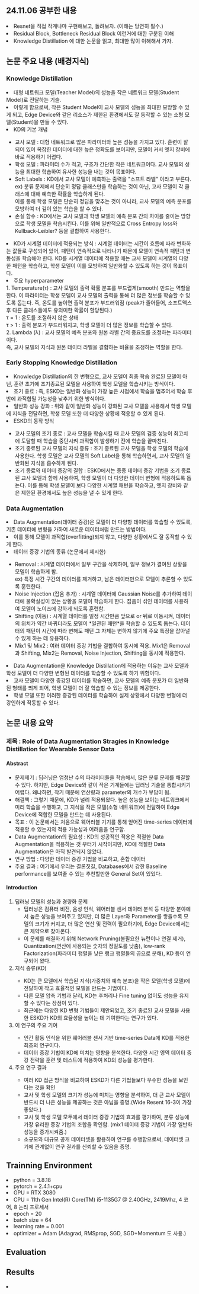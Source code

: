 ## 24.11.06 공부한 내용
<li> Resnet을 직접 작게나마 구현해보고, 돌려보자. (이해는 당연히 필수.) </li>
<li> Residual Block, Bottleneck Residual Block 이런거에 대한 구분된 이해 </li>
<li> Knowledge Distillation 에 대한 논문을 읽고, 최대한 많이 이해해서 가자. </li>


## 논문 주요 내용 (배경지식)
### Knowledge Distillation
<li> 
대형 네트워크 모델(Teacher Model)의 성능을 작은 네트워크 모델(Student Model)로 전달하는 기술.
</li>
<li> 이렇게 함으로써, 작은 Student Model이 교사 모델의 성능을 최대한 모방할 수 있게 되고, Edge Device와 같은 리소스가 제한된 환경에서도 잘 동작할 수 있는 소형 모델(Student)을 만들 수 있다. </li>
<li> KD의 기본 개념 </li>
<ul>
<li> 교사 모델 : 대형 네트워크로 많은 파라미터와 높은 성능을 가지고 있다. 훈련이 잘 되어 있어 복잡한 데이터에 대한 높은 정확도를 보이지만, 모델이 커서 엣지 장비에 바로 적용하기 어렵다. </li>
<li> 학생 모델 : 파라미터 수가 적고, 구조가 간단한 작은 네트워크이다. 교사 모델의 성능을 최대한 학습하여 유사한 성능을 내는 것이 목표이다. </li>
<li> Soft Labels : KD에서 교사 모델이 예측하는 출력을 "소프트 라벨" 이라고 부른다. 
<br> ex) 분류 문제에서 단순히 정답 클래스만을 학습하는 것이 아닌, 교사 모델이 각 클래스에 대해 예측한 확률을 학습하게 된다.
<br>
이를 통해 학생 모델은 단순히 정답을 맞추는 것이 아니라, 교사 모델의 예측 분포를 모방하여 더 깊이 있는 학습을 할 수 있다.
 </li>
 <li> 손실 함수 : KD에서는 교사 모델과 학생 모델의 예측 분포 간의 차이를 줄이는 방향으로 학생 모델을 학습시킨다. 이를 위해 일반적으로 Cross Entropy loss와 Kullback-Leibler? 등을 결합하여 사용한다. </li>
</ul>
<li> KD가 시계열 데이터에 적용되는 방식 : 시계열 데이터는 시간이 흐름에 따라 변화하는 값들로 구성되어 있어, 패턴이 연속적으로 나타나기 때문에 모델이 연속적 패턴과 변동성을 학습해야 한다. KD를 시계열 데이터에 적용할 때는 교사 모델이 시계열의 다양한 패턴을 학습하고, 학생 모델이 이를 모방하여 일반화할 수 있도록 하는 것이 목표이다. </li>
<li> 주요 hyperparameter  <br>
    1. Temperature(τ) : 교사 모델의 출력 확률 분포를 부드럽게(smooth) 만드는 역할을 한다. 이 파라미터는 학생 모델이 교사 모델의 출력을 통해 더 많은 정보를 학습할 수 있도록 돕는다. 즉, 온도를 높이면 출력 분포가 부드러워짐 (peak가 줄어들어, 소프트맥스 후 다른 클래스들에도 유의미한 확률이 할당된다.) <br>
    τ = 1 : 온도를 조절하지 않은 상태<br>
    τ > 1 : 출력 분포가 부드러워지고, 학생 모델이 더 많은 정보를 학습할 수 있다.<br>
    2. Lambda (λ) : 교사 모델의 예측 분포와 원본 라벨 간의 중요도를 조정하는 파라미터이다. <br>
    즉, 교사 모델의 지식과 원본 데이터 라벨을 결합하는 비율을 조정하는 역할을 한다.
     </li>


### Early Stopping Knowledge Distillation
<li> Knowledge Distillation의 한 변형으로, 교사 모델이 최종 학습 완료된 모델이 아닌, 훈련 초기에 조기종료된 모델을 사용하여 학생 모델을 학습시키는 방식이다. </li>
<li> 조기 종료 : 즉, ESKD는 일반화 성능이 가장 높은 시점에서 학습을 멈추어서 학습 후반에 과적합될 가능성을 낮추기 위한 방식이다. </li>
<li> 일반화 성능 강화 : 위와 같이 일반화 성능이 강화된 교사 모델을 사용해서 학생 모델에 지식을 전달하면, 학생 모델 또한 더 다양한 상황에 적응할 수 있게 된다. </li>
<li> ESKD의 동작 방식 </li>
<ul>
<li> 교사 모델의 조기 종료 : 교사 모델을 학습시킬 때 교사 모델의 검증 성능이 최고치에 도달할 때 학습을 중단시켜 과적합이 발생하기 전에 학습을 끝마친다. </li>
<li> 조기 종료된 교사 모델의 지식 증류 : 조기 종료된 교사 모델을 학생 모델의 학습에 사용한다. 학생 모델은 교사 모델의 Soft Label을 통해 학습하면서, 교사 모델의 일반화된 지식을 흡수하게 된다. </li>
<li> 조기 종료와 데이터 증강의 결합 : ESKD에서는 종종 데이터 증강 기법을 조기 종료된 교사 모델과 함께 사용하여, 학생 모델이 더 다양한 데이터 변형에 적응하도록 돕는다. 이를 통해 학생 모델이 보다 다양한 시계열 패턴을 학습하고, 엣지 장비와 같은 제한된 환경에서도 높은 성능을 낼 수 있게 한다. </li>
</ul>

### Data Augmentation
<li> Data Augmentation(데이터 증강)은 모델이 더 다양항 데이터를 학습할 수 있도록, 기존 데이터에 변형을 가하여 새로운 데이터처럼 만드는 방법이다. </li>
<li> 이를 통해 모델이 과적합(overfitting)되지 않고, 다양한 상황에서도 잘 동작할 수 있게 한다. </li>
<li> 데이터 증강 기법의 종류 (논문에서 제시한) </li>
<ul>
<li> Removal : 시계열 데이터에서 일부 구간을 삭제하여, 일부 정보가 결여된 상황을 모델이 학습하게 함.<br>
ex) 특정 시간 구간의 데이터를 제거하고, 남은 데이터만으로 모델이 추론할 수 있도록 훈련한다. </li>
<li> Noise Injection (잡음 추가) : 시계열 데이터에 Gaussian Noise를 추가하여 데이터에 불확실성이 있는 상황을 모델이 학습하게 한다. 잡음이 섞인 데이터를 사용하여 모델이 노이즈에 강하게 되도록 훈련함. </li>
<li> Shifting (이동) : 시계열 데이터를 일정 시간만큼 앞으로 or 뒤로 이동시켜, 데이터의 위치가 약간 바뀌더라도 모델이 *일관된 패턴*을 학습할 수 있도록 돕는다. 데이터의 패턴이 시간에 따라 변해도 패턴 그 자체는 변하지 않기에 주요 특징을 잡아낼 수 있게 하는 데 유용하다. </li>
<li> Mix1 및 Mix2 : 여러 데이터 증강 기법을 결합하여 동시에 적용. Mix1은 Removal과 Shifting, Mix2는 Removal, Noise Injection, Shifting을 동시에 적용한다. </li>
</ul>
<li> Data Augmentation을 Knowledge Distillation에 적용하는 이유는 교사 모델과 학생 모델이 더 다양한 변형된 데이터를 학습할 수 있도록 하기 위함이다. </li>
<li> 교사 모델이 다양한 증강된 데이터를 학습하면, 교사 모델의 예측 분포가 더 일반화된 형태를 띄게 되어, 학생 모델이 더 잘 학습할 수 있는 정보를 제공한다. </li>
<li> 학생 모델 또한 이러한 증강된 데이터를 학습하여 실제 상황에서 다양한 변형에 더 강인하게 작동할 수 있다. </li>


## 논문 내용 요약
### 제목 : Role of Data Augmentation Stragies in Knowledge Distillation for Wearable Sensor Data
#### Abstract
<ul>
<li> 문제제기 : 딥러닝은 엄청난 수의 파라미터들을 학습해서, 많은 분류 문제를 해결할 수 있다. 하지만, Edge Device와 같이 작은 기계들에는 딥러닝 기술을 통합시키기 어렵다. 왜냐하면, 작기 때문에 연산량과 parameter의 개수가 부담이 됨.</li>
<li> 해결책 : 그렇기 때문에, KD가 널리 적용되왔다. 높은 성능을 보이는 네트워크에서 미리 학습을 수행하고, 그 지식을 작은 모델(소형 네트워크)에 전달하여 Edge Device에 적합한 모델을 만드는 데 사용된다. </li>
<li> 목표 : 이 논문에서는 처음으로 웨어러블 기기를 통해 얻어진 time-series 데이터에 적용할 수 있는지의 적용 가능성과 어려움을 연구함. </li>
<li> Data Augmentation의 필요성 : KD의 성공적인 적용은 적절한 Data Augmentation을 적용하는 것 부터가 시작이지만, KD에 적절한 Data Augmentation은 아직 발견되지 않았다.</li>
<li> 연구 방법 : 다양한 데이터 증강 기법을 비교하고, 혼합 데이터  </li>
<li> 주요 결과 : 여기에서 우리는 결론짓길, Databases에서 강한 Baseline performance를 보여줄 수 있는 추천할만한 General Set이 있었다. </li>
</ul>

#### Introduction
<ol>
<li> 딥러닝 모델의 성능과 경량화 문제
<ul>
<li> 딥러닝은 컴퓨터 비전, 음성 인식, 웨어러블 센서 데이터 분석 등 다양한 분야에서 높은 성능을 보여주고 있지만, 더 많은 Layer와 Parameter를 쌓을수록 모델의 크기가 커지고, 더 많은 연산 및 전력이 필요하기에, Edge Device에서는 큰 제약으로 찾아온다. </li>
<li> 이 문제를 해결하기 위해 Network Pruning(불필요한 뉴런이나 연결 제거), Quantization(연산에 사용되는 숫자의 정밀도를 낮춤), low-rank Factorization(파라미터 행렬을 낮은 랭크 행렬들의 곱으로 분해), KD 등이 연구되어 왔다. </li>
</ul>
<li> 지식 증류(KD) </li>
<ul> 
<li> KD는 큰 모델에서 학습된 지식(가중치와 예측 분포)을 작은 모델(학생 모델)에 전달하여 작고 효율적인 모델을 만드는 기법이다. </li>
<li> 다른 모델 압축 기법과 달리, KD는 후처리나 Fine tuning 없이도 성능을 유지할 수 있다는 장점이 있다. </li>
<li> 최근에는 다양한 KD 변형 기법들이 제안되었고, 조기 종료된 교사 모델을 사용한 ESKD가 KD의 효율성을 높이는 데 기여한다는 연구가 있다. </li>
</ul>
<li> 이 연구의 주요 기여 </li>
<ul> 
<li> 인간 활동 인식을 위한 웨어러블 센서 기반 time-series Data에 KD를 적용한 최초의 연구이다. </li>
<li> 데이터 증강 기법이 KD에 미치는 영향을 분석한다. 다양한 시간 영역 데이터 증강 전략을 훈련 및 테스트에 적용하여 KD의 성능을 평가한다. </li>
</ul>
<li> 주요 연구 결과 </li>
<ul>
<li> 여러 KD 접근 방식을 비교하여 ESKD가 다른 기법들보다 우수한 성능을 보인다는 것을 확인 </li>
<li> 교사 및 학생 모델의 크기가 성능에 미치는 영향을 분석하여, 더 큰 교사 모델이 반드시 더 나은 성능을 제공하는 것은 아님을 증명.(Wide Resent 16-3이 가장 좋았다.) </li>
<li> 교사 및 학생 모델 모두에서 데이터 증강 기법의 효과를 평가하여, 분류 성능에 가장 유리한 증강 기법의 조합을 확인함. (mix1 데이터 증강 기법이 가장 일반화 성능을 증가시켜줌.) </li>
<li> 소규모와 대규모 공개 데이터셋을 활용하여 연구를 수행함으로써, 데이터셋 크기에 관계없이 연구 결과를 신뢰할 수 있음을 증명. </li>
</ul>

</ol>

#### 




## Trainning Environment
<li> python = 3.8.18 </li>
<li> pytorch = 2.4.1+cpu </li>
<li> GPU = RTX 3080 </li>
<li> CPU = 11th Gen Intel(R) Core(TM) i5-1135G7 @ 2.40GHz, 2419Mhz, 4 코어, 8 논리 프로세서 </li>
<li> epoch = 20 </li>
<li> batch size = 64 </li>
<li> learning rate = 0.001 </li>
<li> optimizer = Adam (Adagrad, RMSprop, SGD, SGD+Momentum 도 사용.) </li>



## Evaluation


## Results
<li> </li>
